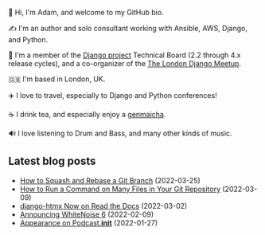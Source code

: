 <p>👋 Hi, I'm Adam, and welcome to my GitHub bio.<p>✍️ I'm an author and solo consultant working with Ansible, AWS, Django, and Python.<p>🦄 I'm a member of the <a class="reference external" href="https://www.djangoproject.com/foundation/teams/">Django project</a> Technical Board (2.2 through 4.x release cycles), and a co-organizer of the <a class="reference external" href="https://www.djangolondon.com/">The London Django Meetup</a>.<p>🇬🇧 I'm based in London, UK.<p>✈️ I love to travel, especially to Django and Python conferences!<p>☕️ I drink tea, and especially enjoy a <a class="reference external" href="https://en.wikipedia.org/wiki/Genmaicha">genmaicha</a>.<p>🔊 I love listening to Drum and Bass, and many other kinds of music.</p></p></p></p></p></p></p>

## Latest blog posts

* [How to Squash and Rebase a Git Branch](https://adamj.eu/tech/2022/03/25/how-to-squash-and-rebase-a-git-branch/) (2022-03-25)
* [How to Run a Command on Many Files in Your Git Repository](https://adamj.eu/tech/2022/03/09/how-to-run-a-command-on-many-files-in-your-git-repository/) (2022-03-09)
* [django-htmx Now on Read the Docs](https://adamj.eu/tech/2022/03/02/django-htmx-on-read-the-docs/) (2022-03-02)
* [Announcing WhiteNoise 6](https://adamj.eu/tech/2022/02/09/announcing-whitenoise-6/) (2022-02-09)
* [Appearance on Podcast.__init__](https://adamj.eu/tech/2022/01/27/podcast-init/) (2022-01-27)